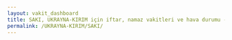 ```yaml
---
layout: vakit_dashboard
title: SAKI, UKRAYNA-KIRIM için iftar, namaz vakitleri ve hava durumu - ilçe/eyalet seç
permalink: /UKRAYNA-KIRIM/SAKI/
---
```


<script type="text/javascript">
  var GLOBAL_COUNTRY = 'UKRAYNA-KIRIM';
  var GLOBAL_CITY = 'SAKI';
  var GLOBAL_STATE = '';
  var lat = 72;
  var lon = 21;
</script>
